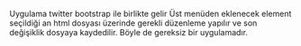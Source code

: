 Uygulama twitter bootstrap ile birlikte gelir
Üst menüden eklenecek element seçildiği an html dosyası üzerinde gerekli düzenleme yapılır ve son değişiklik dosyaya kaydedilir.
Böyle de gereksiz bir uygulamadır.
